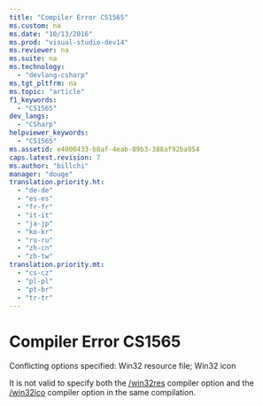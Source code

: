 ```yaml
---
title: "Compiler Error CS1565"
ms.custom: na
ms.date: "10/13/2016"
ms.prod: "visual-studio-dev14"
ms.reviewer: na
ms.suite: na
ms.technology: 
  - "devlang-csharp"
ms.tgt_pltfrm: na
ms.topic: "article"
f1_keywords: 
  - "CS1565"
dev_langs: 
  - "CSharp"
helpviewer_keywords: 
  - "CS1565"
ms.assetid: e4000433-b8af-4eab-89b3-388af92ba954
caps.latest.revision: 7
ms.author: "billchi"
manager: "douge"
translation.priority.ht: 
  - "de-de"
  - "es-es"
  - "fr-fr"
  - "it-it"
  - "ja-jp"
  - "ko-kr"
  - "ru-ru"
  - "zh-cn"
  - "zh-tw"
translation.priority.mt: 
  - "cs-cz"
  - "pl-pl"
  - "pt-br"
  - "tr-tr"
---
```

# Compiler Error CS1565
Conflicting options specified: Win32 resource file; Win32 icon  
  
 It is not valid to specify both the [/win32res](../Topic/-win32res%20\(C%23%20Compiler%20Options\).md) compiler option and the [/win32ico](../Topic/-win32icon%20\(C%23%20Compiler%20Options\).md) compiler option in the same compilation.
